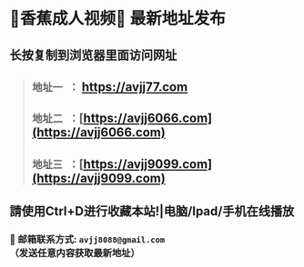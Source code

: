 
# 🍌香蕉成人视频🍌 最新地址发布 
## 长按复制到浏览器里面访问网址
>##  `地址一 ：` <a href="https://avjj77.com" target="_blank">https://avjj77.com</a>
>##  `地址二 ：`[https://avjj6066.com](https://avjj6066.com)
>##  `地址三 ：`[https://avjj9099.com](https://avjj9099.com)

## 請使用Ctrl+D进行收藏本站!|电脑/Ipad/手机在线播放
### 📧 邮箱联系方式: `avjj8088@gmail.com` （发送任意内容获取最新地址）
